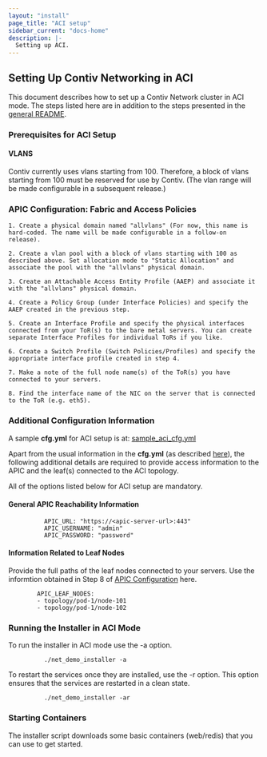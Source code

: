 ```yaml
---
layout: "install"
page_title: "ACI setup"
sidebar_current: "docs-home"
description: |-
  Setting up ACI.
---
```


## Setting Up Contiv Networking in ACI 

This document describes how to set up a Contiv Network cluster in ACI mode. The steps listed here are in addition to the steps presented in the [general README](https://github.com/contiv/demo/tree/master/net/README.md).

### Prerequisites for ACI Setup

#### VLANS

Contiv currently uses vlans starting from 100. Therefore, a block of vlans starting from 100 must be
 reserved for use by Contiv. (The vlan range will be made configurable in a subsequent release.)

### APIC Configuration: Fabric and Access Policies

    1. Create a physical domain named "allvlans" (For now, this name is hard-coded. The name will be made configurable in a follow-on release).

    2. Create a vlan pool with a block of vlans starting with 100 as described above. Set allocation mode to "Static Allocation" and associate the pool with the "allvlans" physical domain.

    3. Create an Attachable Access Entity Profile (AAEP) and associate it with the "allvlans" physical domain.

    4. Create a Policy Group (under Interface Policies) and specify the AAEP created in the previous step.

    5. Create an Interface Profile and specify the physical interfaces connected from your ToR(s) to the bare metal servers. You can create separate Interface Profiles for individual ToRs if you like.

    6. Create a Switch Profile (Switch Policies/Profiles) and specify the appropriate interface profile created in step 4.

    7. Make a note of the full node name(s) of the ToR(s) you have connected to your servers.

    8. Find the interface name of the NIC on the server that is connected to the ToR (e.g. eth5).

### Additional Configuration Information

A sample **cfg.yml** for ACI setup is at: [sample_aci_cfg.yml](https://github.com/contiv/demo/tree/master/net/extras/sample_aci_cfg.yml)

Apart from the usual information in the **cfg.yml** (as described [here](https://github.com/contiv/demo/tree/master/net/README.md#information-in-cfgyml)), the following additional details are required to provide access information to the APIC and the leaf(s) connected to the ACI topology.

All of the options listed below for ACI setup are mandatory.

#### General APIC Reachability Information
```
          APIC_URL: "https://<apic-server-url>:443"
          APIC_USERNAME: "admin"
          APIC_PASSWORD: "password"
```

#### Information Related to Leaf Nodes
Provide the full paths of the leaf nodes connected to your servers. Use the informtion obtained in Step 8 of [APIC Configuration](aci.md#apic-configuration-fabricaccess-policies) here.  

```
        APIC_LEAF_NODES:
        - topology/pod-1/node-101
        - topology/pod-1/node-102
```

### Running the Installer in ACI Mode
To run the installer in ACI mode use the -a option.  
```
          ./net_demo_installer -a
```

To restart the services once they are installed, use the -r option. This option ensures that the services are restarted in a clean state.  
```
          ./net_demo_installer -ar
```

### Starting Containers
The installer script downloads some basic containers (web/redis) that you can use to get started.
